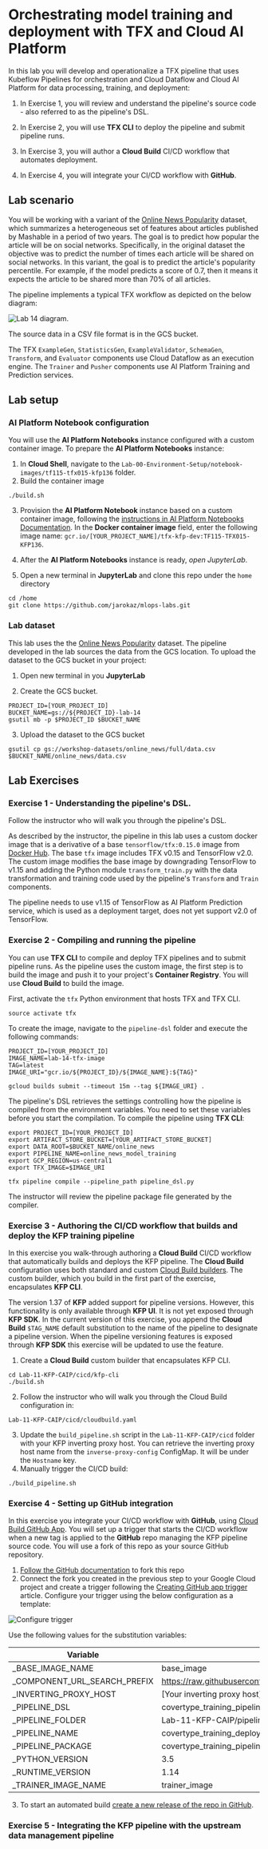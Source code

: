 # Orchestrating model training and deployment with TFX and Cloud AI Platform

In this lab you will develop and operationalize a TFX pipeline that uses Kubeflow Pipelines for orchestration and Cloud Dataflow and Cloud AI Platform for data processing, training, and deployment:

1. In Exercise 1, you will review and understand the pipeline's source code - also referred to as the pipeline's DSL.

1. In Exercise 2, you will use **TFX CLI** to deploy the pipeline and submit pipeline runs.

1. In Exercise 3, you will author a **Cloud Build** CI/CD workflow that automates deployment.

1. In Exercise 4, you will integrate your CI/CD workflow with **GitHub**.


## Lab scenario

You will be working with a variant of the [Online News Popularity](https://archive.ics.uci.edu/ml/datasets/online+news+popularity) dataset, which summarizes a heterogeneous set of features about articles published by Mashable in a period of two years. The goal is to predict how popular the article will be on social networks. Specifically, in the original dataset the objective was to predict the number of times each article will be shared on social networks. In this variant, the goal is to predict the article's popularity percentile. For example, if the model predicts a score of 0.7, then it means it expects the article to be shared more than 70% of all articles.

The pipeline implements a typical TFX workflow as depicted on the below diagram:

![Lab 14 diagram](../images/lab-14-diagram.png).

The source data in a CSV file format is in the GCS bucket.

The TFX `ExampleGen`, `StatisticsGen`, `ExampleValidator`, `SchemaGen`, `Transform`, and `Evaluator` components use Cloud Dataflow as an execution engine. The `Trainer` and `Pusher` components use AI Platform Training and Prediction services.


## Lab setup

### AI Platform Notebook configuration
You will use the **AI Platform Notebooks** instance configured with a custom container image. To prepare the **AI Platform Notebooks** instance:

1. In **Cloud Shell**, navigate to the `Lab-00-Environment-Setup/notebook-images/tf115-tfx015-kfp136` folder.
2. Build the container image
```
./build.sh
```
3. Provision the **AI Platform Notebook** instance based on a custom container image, following the  [instructions in AI Platform Notebooks Documentation](https://cloud.google.com/ai-platform/notebooks/docs/custom-container). In the **Docker container image** field, enter the following image name: `gcr.io/[YOUR_PROJECT_NAME]/tfx-kfp-dev:TF115-TFX015-KFP136`.

4. After the **AI Platform Notebooks** instance is ready, *open JupyterLab*.

5. Open a new terminal in **JupyterLab** and clone this repo under the `home` directory
```
cd /home
git clone https://github.com/jarokaz/mlops-labs.git
```

### Lab dataset
This lab uses the the [Online News Popularity](https://archive.ics.uci.edu/ml/datasets/online+news+popularity) dataset. The pipeline developed in the lab sources the data from the GCS location. To upload the dataset to the GCS bucket in your project:

1. Open new terminal in you **JupyterLab**

2. Create the GCS bucket.
```
PROJECT_ID=[YOUR_PROJECT_ID]
BUCKET_NAME=gs://${PROJECT_ID}-lab-14
gsutil mb -p $PROJECT_ID $BUCKET_NAME
```

3. Upload the dataset to the GCS bucket
```
gsutil cp gs://workshop-datasets/online_news/full/data.csv $BUCKET_NAME/online_news/data.csv 
```



## Lab Exercises
### Exercise 1  - Understanding the pipeline's DSL.

Follow the instructor who will walk you through the pipeline's DSL.

As described by the instructor, the pipeline in this lab uses a custom docker image that is a derivative of a base `tensorflow/tfx:0.15.0` image from [Docker Hub](https://hub.docker.com/r/tensorflow/tfx). The base `tfx` image includes TFX v0.15 and TensorFlow v2.0. The custom image modifies the base image by downgrading TensorFlow to v1.15 and adding the Python module `transform_train.py` with the data transformation and training code used by the pipeline's `Transform` and `Train` components.

The pipeline needs to use v1.15 of TensorFlow as AI Platform Prediction service, which is used as a deployment target, does not yet support v2.0 of TensorFlow.

### Exercise 2 - Compiling and running the pipeline
You can use **TFX CLI** to compile and deploy TFX pipelines and to submit pipeline runs. As the pipeline uses the custom image, the first step is to build the image and push it to your project's **Container Registry**. You will use **Cloud Build** to build the image.

First, activate the `tfx` Python environment that hosts TFX and TFX CLI.
```
source activate tfx
```

To create the image, navigate to the `pipeline-dsl` folder and execute the following commands:
```
PROJECT_ID=[YOUR_PROJECT_ID]
IMAGE_NAME=lab-14-tfx-image
TAG=latest
IMAGE_URI="gcr.io/${PROJECT_ID}/${IMAGE_NAME}:${TAG}"

gcloud builds submit --timeout 15m --tag ${IMAGE_URI} .
```

The pipeline's DSL retrieves the settings controlling how the pipeline is compiled from the environment variables. You need to set these variables before you start the compilation. To compile the pipeline using  **TFX CLI**:

```
export PROJECT_ID=[YOUR_PROJECT_ID]
export ARTIFACT_STORE_BUCKET=[YOUR_ARTIFACT_STORE_BUCKET]
export DATA_ROOT=$BUCKET_NAME/online_news
export PIPELINE_NAME=online_news_model_training
export GCP_REGION=us-central1
export TFX_IMAGE=$IMAGE_URI

tfx pipeline compile --pipeline_path pipeline_dsl.py 
```

The instructor will review the pipeline package file generated by the compiler.




### Exercise  3 - Authoring the CI/CD workflow that builds and deploy the KFP training pipeline

In this exercise you walk-through authoring a **Cloud Build** CI/CD workflow that automatically builds and deploys the KFP pipeline. The **Cloud Build** configuration uses both standard and custom [Cloud Build builders](https://cloud.google.com/cloud-build/docs/cloud-builders). The custom builder, which you build in the first part of the exercise, encapsulates **KFP CLI**. 

The version 1.37 of **KFP** added support for pipeline versions. However, this functionality is only available through **KFP UI**. It is not yet exposed through **KFP SDK**. In the current version of this exercise, you append the **Cloud Build** `$TAG_NAME` default substitution to the name of the pipeline to designate a pipeline version. When the pipeline versioning features is exposed through **KFP SDK** this exercise will be updated to use the feature.

1. Create a **Cloud Build** custom builder that encapsulates KFP CLI.
```
cd Lab-11-KFP-CAIP/cicd/kfp-cli
./build.sh
```
2. Follow the instructor who will walk you through  the Cloud Build configuration in:
```
Lab-11-KFP-CAIP/cicd/cloudbuild.yaml
```
3. Update the `build_pipeline.sh` script in the `Lab-11-KFP-CAIP/cicd` folder with your KFP inverting proxy host. You can retrieve the inverting proxy host name from the `inverse-proxy-config` ConfigMap. It will be under the `Hostname` key.
4. Manually trigger the CI/CD build:
```
./build_pipeline.sh
```
### Exercise 4 - Setting up GitHub integration
In this exercise you integrate your CI/CD workflow with **GitHub**, using [Cloud Build GitHub App](https://github.com/marketplace/google-cloud-build). 
You will set up a trigger that starts the CI/CD workflow when a new tag is applied to the **GitHub** repo managing the KFP pipeline source code. You will use a fork of this repo as your source GitHub repository.

1. [Follow the GitHub documentation](https://help.github.com/en/github/getting-started-with-github/fork-a-repo) to fork this repo
2. Connect the fork you created in the previous step to your Google Cloud project and create a trigger following the [Creating GitHub app trigger](https://cloud.google.com/cloud-build/docs/create-github-app-triggers) article. Configure your trigger using the below configuration as a template:

![Configure trigger](../images/configure_trigger.png)

Use the following values for the substitution variables:

|Variable|Value|
|--------|-----|
|_BASE_IMAGE_NAME|base_image|
|_COMPONENT_URL_SEARCH_PREFIX|https://raw.githubusercontent.com/kubeflow/pipelines/0.1.38/components/gcp/|
|_INVERTING_PROXY_HOST|[Your inverting proxy host]|
|_PIPELINE_DSL|covertype_training_pipeline.py|
|_PIPELINE_FOLDER|Lab-11-KFP-CAIP/pipelines|
|_PIPELINE_NAME|covertype_training_deployment|
|_PIPELINE_PACKAGE|covertype_training_pipeline.yaml|
|_PYTHON_VERSION|3.5|
|_RUNTIME_VERSION|1.14|
|_TRAINER_IMAGE_NAME|trainer_image|


3. To start an automated build [create a new release of the repo in GitHub](https://help.github.com/en/github/administering-a-repository/creating-releases).

### Exercise 5 - Integrating the KFP pipeline with the upstream data management pipeline
